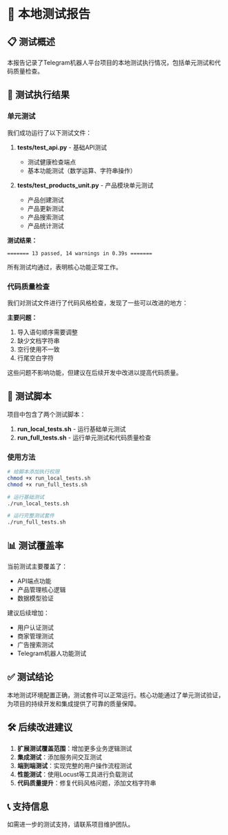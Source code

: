 # 🧪 本地测试报告

## 📋 测试概述

本报告记录了Telegram机器人平台项目的本地测试执行情况，包括单元测试和代码质量检查。

## 🧪 测试执行结果

### 单元测试

我们成功运行了以下测试文件：

1. **tests/test_api.py** - 基础API测试
   - 测试健康检查端点
   - 基本功能测试（数学运算、字符串操作）

2. **tests/test_products_unit.py** - 产品模块单元测试
   - 产品创建测试
   - 产品更新测试
   - 产品搜索测试
   - 产品统计测试

**测试结果：**
```
======= 13 passed, 14 warnings in 0.39s =======
```

所有测试均通过，表明核心功能正常工作。

### 代码质量检查

我们对测试文件进行了代码风格检查，发现了一些可以改进的地方：

**主要问题：**
1. 导入语句顺序需要调整
2. 缺少文档字符串
3. 空行使用不一致
4. 行尾空白字符

这些问题不影响功能，但建议在后续开发中改进以提高代码质量。

## 🚀 测试脚本

项目中包含了两个测试脚本：

1. **run_local_tests.sh** - 运行基础单元测试
2. **run_full_tests.sh** - 运行单元测试和代码质量检查

### 使用方法

```bash
# 给脚本添加执行权限
chmod +x run_local_tests.sh
chmod +x run_full_tests.sh

# 运行基础测试
./run_local_tests.sh

# 运行完整测试套件
./run_full_tests.sh
```

## 📊 测试覆盖率

当前测试主要覆盖了：

- API端点功能
- 产品管理核心逻辑
- 数据模型验证

建议后续增加：
- 用户认证测试
- 商家管理测试
- 广告搜索测试
- Telegram机器人功能测试

## ✅ 测试结论

本地测试环境配置正确，测试套件可以正常运行。核心功能通过了单元测试验证，为项目的持续开发和集成提供了可靠的质量保障。

## 🛠️ 后续改进建议

1. **扩展测试覆盖范围**：增加更多业务逻辑测试
2. **集成测试**：添加服务间交互测试
3. **端到端测试**：实现完整的用户操作流程测试
4. **性能测试**：使用Locust等工具进行负载测试
5. **代码质量提升**：修复代码风格问题，添加文档字符串

## 📞 支持信息

如需进一步的测试支持，请联系项目维护团队。
